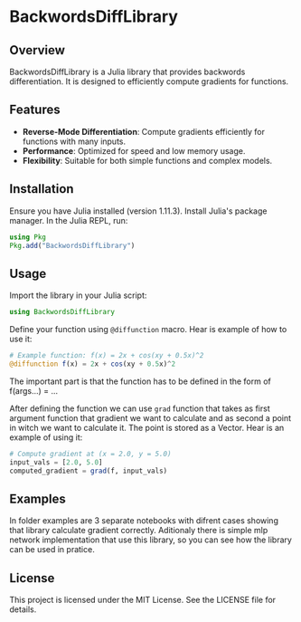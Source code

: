 # BackwordsDiffLibrary

## Overview

BackwordsDiffLibrary is a Julia library that provides backwords differentiation. It is designed to efficiently compute gradients for functions.

## Features

- **Reverse-Mode Differentiation**: Compute gradients efficiently for functions with many inputs.
- **Performance**: Optimized for speed and low memory usage.
- **Flexibility**: Suitable for both simple functions and complex models.

## Installation

Ensure you have Julia installed (version 1.11.3). Install Julia's package manager. In the Julia REPL, run:

```julia
using Pkg
Pkg.add("BackwordsDiffLibrary")
```

## Usage

Import the library in your Julia script:

```julia
using BackwordsDiffLibrary
```

Define your function using ```@diffunction``` macro. Hear is example of how to use it:

```julia
# Example function: f(x) = 2x + cos(xy + 0.5x)^2
@diffunction f(x) = 2x + cos(xy + 0.5x)^2
```

The important part is that the function has to be defined in the form of f(args...) = ...

After defining the function we can use ```grad``` function that takes as first argument function that gradient we want to calculate and as second a point in witch we want to calculate it. The point is stored as a Vector. Hear is an example of using it:

```julia
# Compute gradient at (x = 2.0, y = 5.0)
input_vals = [2.0, 5.0]
computed_gradient = grad(f, input_vals)
```

## Examples

In folder examples are 3 separate notebooks with difrent cases showing that library calculate gradient correctly. Aditionaly there is simple mlp network implementation that use this library, so you can see how the library can be used in pratice.

## License

This project is licensed under the MIT License. See the LICENSE file for details.
